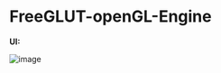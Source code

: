 # FreeGLUT-openGL-Engine

**UI:**

![image](https://github.com/user-attachments/assets/b23753a5-a8a9-4a78-8276-809f86ac3592)
